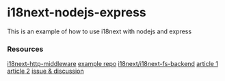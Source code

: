 # i18next-nodejs-express

<p>This is an example of how to use i18next with nodejs and express</p>

### Resources
<p>
<a href="https://www.npmjs.com/package/i18next-http-middleware#detector-options">i18next-http-middleware</a>
<a href="https://github.com/grug/i18next-language-bug-repro/blob/main/src/i18n.ts">example repo</a>
<a href="https://github.com/i18next/i18next-fs-backend">i18next/i18next-fs-backend</a>
<a href="https://locize.com/blog/how-does-server-side-internationalization-look-like">article 1</a>
<a href="https://lokalise.com/blog/node-js-i18n-express-js-localization/">article 2</a>
<a href="https://github.com/i18next/next-i18next/issues/27">issue & discussion</a>
</p>
